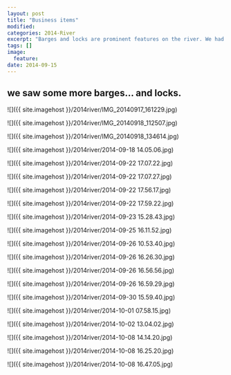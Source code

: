 ```yaml
---
layout: post
title: "Business items"
modified:
categories: 2014-River
excerpt: "Barges and locks are prominent features on the river. We had a lot to learn in how to safely navigate the traffic."
tags: []
image:
  feature:
date: 2014-09-15
---
```



## we saw some more barges... and locks.

![]({{ site.imagehost }}/2014river/IMG_20140917_161229.jpg)

![]({{ site.imagehost }}/2014river/IMG_20140918_112507.jpg)

![]({{ site.imagehost }}/2014river/IMG_20140918_134614.jpg)

![]({{ site.imagehost }}/2014river/2014-09-18 14.05.06.jpg)

![]({{ site.imagehost }}/2014river/2014-09-22 17.07.22.jpg)

![]({{ site.imagehost }}/2014river/2014-09-22 17.07.27.jpg)

![]({{ site.imagehost }}/2014river/2014-09-22 17.56.17.jpg)

![]({{ site.imagehost }}/2014river/2014-09-22 17.59.22.jpg)

![]({{ site.imagehost }}/2014river/2014-09-23 15.28.43.jpg)

![]({{ site.imagehost }}/2014river/2014-09-25 16.11.52.jpg)

![]({{ site.imagehost }}/2014river/2014-09-26 10.53.40.jpg)

![]({{ site.imagehost }}/2014river/2014-09-26 16.26.30.jpg)

![]({{ site.imagehost }}/2014river/2014-09-26 16.56.56.jpg)

![]({{ site.imagehost }}/2014river/2014-09-26 16.59.29.jpg)

![]({{ site.imagehost }}/2014river/2014-09-30 15.59.40.jpg)

![]({{ site.imagehost }}/2014river/2014-10-01 07.58.15.jpg)

![]({{ site.imagehost }}/2014river/2014-10-02 13.04.02.jpg)

![]({{ site.imagehost }}/2014river/2014-10-08 14.14.20.jpg)

![]({{ site.imagehost }}/2014river/2014-10-08 16.25.20.jpg)

![]({{ site.imagehost }}/2014river/2014-10-08 16.47.05.jpg)




